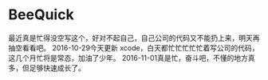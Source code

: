 # BeeQuick
最近真是忙得没空写这个，好对不起自己，自己公司的代码又不能扔上来，明天再抽空看看吧。
2016-10-29今天更新 xcode，白天都忙忙忙忙忙着写公司的代码，这几个月忙将是常态，加油了少年。
2016-11-01真是忙，奋斗吧，不懂的地方真多，但足够快速成长了。